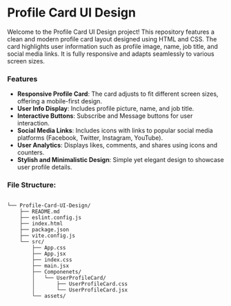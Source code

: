 # Profile Card UI Design

Welcome to the Profile Card UI Design project! This repository features a clean and modern profile card layout designed using HTML and CSS. The card highlights user information such as profile image, name, job title, and social media links. It is fully responsive and adapts seamlessly to various screen sizes.

### Features
- **Responsive Profile Card**: The card adjusts to fit different screen sizes, offering a mobile-first design.
- **User Info Display**: Includes profile picture, name, and job title.
- **Interactive Buttons**: Subscribe and Message buttons for user interaction.
- **Social Media Links**: Includes icons with links to popular social media platforms (Facebook, Twitter, Instagram, YouTube).
- **User Analytics**: Displays likes, comments, and shares using icons and counters.
- **Stylish and Minimalistic Design**: Simple yet elegant design to showcase user profile details.

### File Structure:
```

└── Profile-Card-UI-Design/
    ├── README.md
    ├── eslint.config.js
    ├── index.html
    ├── package.json
    ├── vite.config.js
    └── src/
        ├── App.css
        ├── App.jsx
        ├── index.css
        ├── main.jsx
        ├── Componenets/
        │   └── UserProfileCard/
        │       ├── UserProfileCard.css
        │       └── UserProfileCard.jsx
        └── assets/

```
